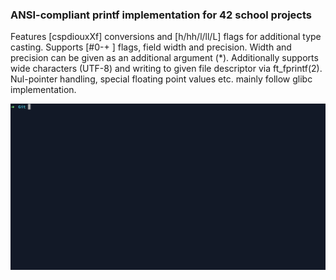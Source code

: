 ### ANSI-compliant printf implementation for 42 school projects
Features [cspdiouxXf] conversions and [h/hh/l/ll/L] flags for additional type casting.
Supports [#0-+ ] flags, field width and precision. Width and precision can be given as an additional argument (\*).
Additionally supports wide characters (UTF-8) and writing to given file descriptor via ft_fprintf(2).
Nul-pointer handling, special floating point values etc. mainly follow glibc implementation.

![](example.gif)
